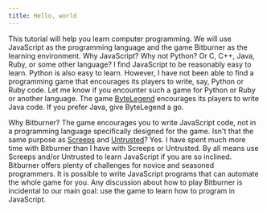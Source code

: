 ```yaml
---
title: Hello, world
---
```


This tutorial will help you learn computer programming. We will use JavaScript
as the programming language and the game Bitburner as the learning environment.
Why JavaScript? Why not Python? Or C, C++, Java, Ruby, or some other language? I
find JavaScript to be reasonably easy to learn. Python is also easy to learn.
However, I have not been able to find a programming game that encourages its
players to write, say, Python or Ruby code. Let me know if you encounter such a
game for Python or Ruby or another language. The game [ByteLegend][ByteLegend]
encourages its players to write Java code. If you prefer Java, give ByteLegend a
go.

Why Bitburner? The game encourages you to write JavaScript code, not in a
programming language specifically designed for the game. Isn't that the same
purpose as [Screeps][Screeps] and [Untrusted][Untrusted]? Yes. I have spent much
more time with Bitburner than I have with Screeps or Untrusted. By all means use
Screeps and/or Untrusted to learn JavaScript if you are so inclined. Bitburner
offers plenty of challenges for novice and seasoned programmers. It is possible
to write JavaScript programs that can automate the whole game for you. Any
discussion about how to play Bitburner is incidental to our main goal: use the
game to learn how to program in JavaScript.

<!--=========================================================================-->

<!-- prettier-ignore-start -->
[ByteLegend]: https://github.com/ByteLegend/ByteLegend
[Screeps]: https://store.steampowered.com/app/464350/Screeps_World/
[Untrusted]: https://alexnisnevich.github.io/untrusted/
<!-- prettier-ignore-end -->
